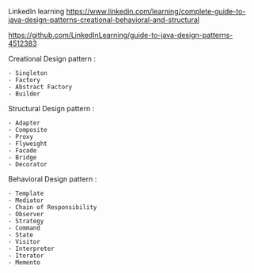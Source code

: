 LinkedIn learning
https://www.linkedin.com/learning/complete-guide-to-java-design-patterns-creational-behavioral-and-structural

https://github.com/LinkedInLearning/guide-to-java-design-patterns-4512383



Creational Design pattern : 

    - Singleton
    - Factory
    - Abstract Factory
    - Builder

Structural Design pattern :
    
    - Adapter
    - Composite
    - Proxy
    - Flyweight
    - Facade
    - Bridge
    - Decorator

Behavioral Design pattern : 
    
    - Template
    - Mediator
    - Chain of Responsibility
    - Observer
    - Strategy
    - Command
    - State
    - Visitor
    - Interpreter
    - Iterator
    - Memento